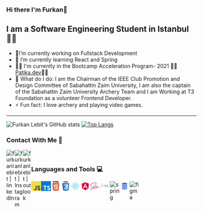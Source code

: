 ### Hi there I'm Furkan👋

## I am a Software Engineering Student in Istanbul 👨‍🎓

- 🔭I’m currently working on Fullstack Development
- 🌱 I’m currently learning React and Spring
- 👨‍💻 I'm currently in the Bootcamp Acceleration Program- 2021        🖤🖤[Patika.dev][patika]🖤🖤
- 👻 What do I do: I am the Chairman of the IEEE Club Promotion and Design Committee of Sabahattin Zaim University, I am also the captain of the Sabahattin Zaim University Archery Team and I am Working at T3 Foundation as a volunteer Frontend Developer.
- ⚡ Fun fact: I love archery and playing video games.

---

![Furkan Lebit's GitHub stats](https://github-readme-stats.vercel.app/api?username=furkanlebit7&show_icons=true&theme=radical)
[![Top Langs](https://github-readme-stats.vercel.app/api/top-langs/?username=furkanlebit7&layout=compact)](https://github.com/furkanlebit7)




### Contact With Me 🤙

[<img align="left" alt="furkanlebit | linkedIn" width="22px" src="https://cdn-icons-png.flaticon.com/512/174/174857.png"/>][linkedin]
[<img align="left" alt="furkanlebit | Instagram"  width="22px" src="https://cdn-icons-png.flaticon.com/512/174/174855.png"/>][instagram]
<a href="mailto:furkanlebitt7@gmail.com"><img align="left" alt="furkanlebit | outlook"  width="22px" src="https://cdn-icons-png.flaticon.com/512/732/732223.png"/></a>

[linkedin]: https://www.linkedin.com/in/furkanlebit7/
[instagram]: https://www.instagram.com/furkanlebit7/
[patika]:https://app.patika.dev/furkanlebit7

<br/>

### Languages and Tools 💻

<img align="left" alt="javascript" width="26px" src="https://raw.githubusercontent.com/github/explore/80688e429a7d4ef2fca1e82350fe8e3517d3494d/topics/javascript/javascript.png"/>
<img align="left" alt="typescript" width="26px" src="https://raw.githubusercontent.com/github/explore/80688e429a7d4ef2fca1e82350fe8e3517d3494d/topics/typescript/typescript.png"/>
<img align="left" alt="html" width="26px" src="https://raw.githubusercontent.com/github/explore/80688e429a7d4ef2fca1e82350fe8e3517d3494d/topics/html/html.png"/>
<img align="left" alt="css" width="26px" src="https://raw.githubusercontent.com/github/explore/80688e429a7d4ef2fca1e82350fe8e3517d3494d/topics/css/css.png"/>
<img align="left" alt="react" width="26px" src="https://raw.githubusercontent.com/github/explore/80688e429a7d4ef2fca1e82350fe8e3517d3494d/topics/react/react.png"/>
<img align="left" alt="angular" width="26px" src="https://raw.githubusercontent.com/github/explore/80688e429a7d4ef2fca1e82350fe8e3517d3494d/topics/angular/angular.png"/>
<img align="left" alt="sass" width="26px" src="https://raw.githubusercontent.com/github/explore/80688e429a7d4ef2fca1e82350fe8e3517d3494d/topics/sass/sass.png"/>
<img align="left" alt="java" width="26px" src="https://raw.githubusercontent.com/github/explore/80688e429a7d4ef2fca1e82350fe8e3517d3494d/topics/java/java.png"/>
<img align="left" alt="spring" width="26px" src="https://img.icons8.com/color/48/000000/spring-logo.png"/>
<img align="left" alt="angular" width="26px" src="https://raw.githubusercontent.com/github/explore/80688e429a7d4ef2fca1e82350fe8e3517d3494d/topics/sql/sql.png"/>
<img align="left" alt="figma" width="26px" src="https://img.icons8.com/color/48/000000/figma--v2.png"/>

